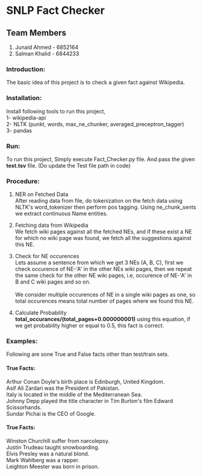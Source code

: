# SNLP Fact Checker

## Team Members
  1. Junaid Ahmed - 6852164
  2. Salman Khalid - 6844233

### Introduction:
The basic idea of this project is to check a given fact against Wikipedia. 

### Installation:
Install following tools to run this project,
  <br />1- wikipedia-api
  <br />2- NLTK (punkt, words, max_ne_chunker, averaged_preceptron_tagger)
  <br />3- pandas

### Run:
To run this project, Simply execute Fact_Checker.py file. And pass the given **test.tsv** file. (Do update the Test file path in code)

### Procedure:
1. NER on Fetched Data
  <br />After reading data from file, do tokenization on the fetch data using NLTK's word_tokenizer then perform pos tagging. Using
  <bold>ne_chunk_sents<bold/> we extract continuous Name entities.

2. Fetching data from Wikipedia
  <br />We fetch wiki pages against all the fetched NEs, and if these exist a NE for which no wiki page was found, we fetch all the suggestions
  against this NE.

3. Check for NE occurences
  <br />Lets assume a sentence from which we get 3 NEs (A, B, C), first we check occurence of NE-'A' in the other NEs wiki pages, then we repeat
  the same check for the other NE wiki pages, i.e, occurence of NE-'A' in B and C wiki pages and so on.
  <br /><br />We consider multiple occurences of NE in a single wiki pages as one, so total occurences means total number of pages where we found this
  NE.

4. Calculate Probability
<br />**total_occurances/(total_pages+0.000000001)** using this equation, if we get probability higher or equal to 0.5, this fact is correct.

### Examples:
Following are sone True and False facts other than test/train sets.
#### True Facts:
Arthur Conan Doyle's birth place is Edinburgh, United Kingdom.
<br />Asif Ali Zardari was the President of Pakistan.
<br />Italy is located in the middle of the Mediterranean Sea.
<br />Johnny Depp played the title character in Tim Burton's film Edward Scissorhands.
<br />Sundar Pichai is the CEO of Google.
#### True Facts:
Winston Churchill suffer from narcolepsy.
<br />Justin Trudeau taught snowboarding.
<br />Elvis Presley was a natural blond.
<br />Mark Wahlberg was a rapper.
<br />Leighton Meester was born in prison.
